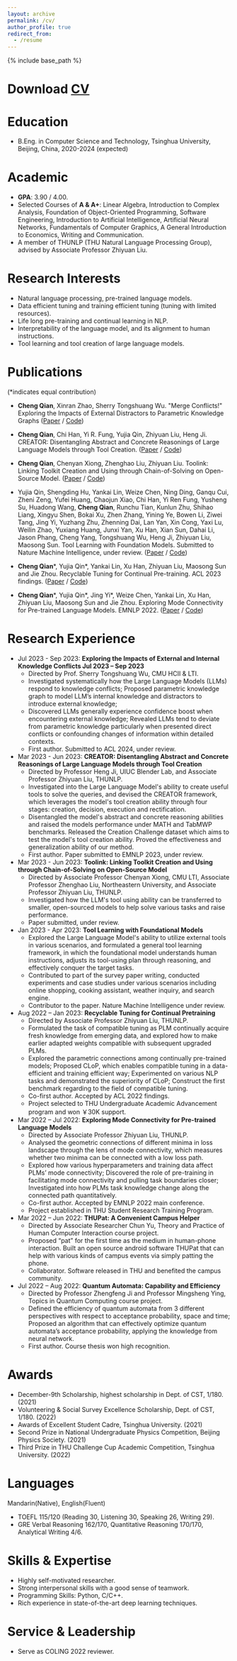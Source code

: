 ```yaml
---
layout: archive
permalink: /cv/
author_profile: true
redirect_from:
  - /resume
---
```


{% include base_path %}

Download [CV](http://qiancheng0.github.io/files/CV_ChengQian.pdf)
======

Education
======
* B.Eng. in Computer Science and Technology, Tsinghua University, Beijing, China, 2020-2024 (expected)

Academic
======
* **GPA**: 3.90 / 4.00.
* Selected Courses of **A & A+**: Linear Algebra, Introduction to Complex Analysis, Foundation of Object-Oriented Programming, Software Engineering, Introduction to Artificial Intelligence, Artificial Neural Networks, Fundamentals of Computer Graphics, A General Introduction to Economics, Writing and Communication.
* A member of THUNLP (THU Natural Language Processing Group), advised by Associate Professor Zhiyuan Liu.

Research Interests
======
* Natural language processing, pre-trained language models.
* Data efficient tuning and training efficient tuning (tuning with limited resources).
* Life long pre-training and continual learning in NLP.
* Interpretability of the language model, and its alignment to human instructions.
* Tool learning and tool creation of large language models.

Publications
======
(*indicates equal contribution)

* **Cheng Qian**, Xinran Zhao, Sherry Tongshuang Wu. "Merge Conflicts!" Exploring the Impacts of External Distractors to Parametric Knowledge Graphs ([Paper](https://arxiv.org/pdf/2309.08594v1.pdf) / [Code](https://github.com/qiancheng0/EKD_Impacts_PKG))

* **Cheng Qian**, Chi Han, Yi R. Fung, Yujia Qin, Zhiyuan Liu, Heng Ji. CREATOR: Disentangling Abstract and Concrete Reasonings of Large Language Models through Tool Creation. ([Paper](https://arxiv.org/pdf/2305.14318.pdf) / [Code](https://github.com/qiancheng0/CREATOR))

* **Cheng Qian**, Chenyan Xiong, Zhenghao Liu, Zhiyuan Liu. Toolink: Linking Toolkit Creation and Using through Chain-of-Solving on Open-Source Model. ([Paper](https://arxiv.org/abs/2310.05155) / [Code](https://github.com/qiancheng0/Toolink))

* Yujia Qin, Shengding Hu, Yankai Lin, Weize Chen, Ning Ding, Ganqu Cui, Zheni Zeng, Yufei Huang, Chaojun Xiao, Chi Han, Yi Ren Fung, Yusheng Su, Huadong Wang, **Cheng Qian**, Runchu Tian, Kunlun Zhu, Shihao Liang, Xingyu Shen, Bokai Xu, Zhen Zhang, Yining Ye, Bowen Li, Ziwei Tang, Jing Yi, Yuzhang Zhu, Zhenning Dai, Lan Yan, Xin Cong, Yaxi Lu, Weilin Zhao, Yuxiang Huang, Junxi Yan, Xu Han, Xian Sun, Dahai Li, Jason Phang, Cheng Yang, Tongshuang Wu, Heng Ji, Zhiyuan Liu, Maosong Sun. Tool Learning with Foundation Models. Submitted to Nature Machine Intelligence, under review. ([Paper](https://arxiv.org/pdf/2304.08354.pdf) / [Code](https://github.com/OpenBMB/BMTools))

* **Cheng Qian**\*, Yujia Qin\*, Yankai Lin, Xu Han, Zhiyuan Liu, Maosong Sun and Jie Zhou. Recyclable Tuning for Continual Pre-training. ACL 2023 findings. ([Paper](https://arxiv.org/pdf/2305.08702.pdf) / [Code](https://github.com/thunlp/RecyclableTuning))

* **Cheng Qian**\*, Yujia Qin\*, Jing Yi\*, Weize Chen, Yankai Lin, Xu Han, Zhiyuan Liu, Maosong Sun and Jie Zhou. Exploring Mode Connectivity for Pre-trained Language Models. EMNLP 2022. ([Paper](https://arxiv.org/pdf/2210.14102.pdf) / [Code](https://github.com/thunlp/Mode-Connectivity-PLM))

Research Experience
======
* Jul 2023 - Sep 2023: **Exploring the Impacts of External and Internal Knowledge Conflicts Jul 2023 – Sep 2023**
  * Directed by Prof. Sherry Tongshuang Wu, CMU HCII & LTI.
  * Investigated systematically how the Large Language Models (LLMs) respond to knowledge conflicts; Proposed parametric knowledge graph to model LLM’s internal knowledge and distractors to introduce external knowledge;
  * Discovered LLMs generally experience confidence boost when encountering external knowledge; Revealed LLMs tend to deviate from parametric knowledge particularly when presented direct conflicts or confounding changes of information within detailed contexts.
  * First author. Submitted to ACL 2024, under review.
* Mar 2023 - Jun 2023: **CREATOR: Disentangling Abstract and Concrete Reasonings of Large Language Models through Tool Creation**
  * Directed by Professor Heng Ji, UIUC Blender Lab, and Associate Professor Zhiyuan Liu, THUNLP.
  * Investigated into the Large Language Model's ability to create useful tools to solve the queries, and devised the CREATOR framework, which leverages the model's tool creation ability through four stages: creation, decision, execution and rectification.
  * Disentangled the model's abstract and concrete reasoning abilities and raised the models performance under MATH and TabMWP benchmarks. Released the Creation Challenge dataset which aims to test the model's tool creation ability. Proved the effectiveness and generalization ability of our method.
  * First author. Paper submitted to EMNLP 2023, under review.
* Mar 2023 - Jun 2023: **Toolink: Linking Toolkit Creation and Using through Chain-of-Solving on Open-Source Model**
  * Directed by Associate Professor Chenyan Xiong, CMU LTI, Associate Professor Zhenghao Liu, Northeastern University, and Associate Professor Zhiyuan Liu, THUNLP.
  * Investigated how the LLM's tool using ability can be transferred to smaller, open-sourced models to help solve various tasks and raise performance.
  * Paper submitted, under review.
* Jan 2023 - Apr 2023: **Tool Learning with Foundational Models**
  * Explored the Large Language Model's ability to utilize external tools in various scenarios, and formulated a general tool learning framework, in which the foundational model understands human instructions,  adjusts its tool-using plan through reasoning, and effectively conquer the target tasks.
  * Contributed to part of the survey paper writing, conducted experiments and case studies under various scenarios including online shopping, cooking assistant, weather inquiry, and search engine.
  * Contributor to the paper. Nature Machine Intelligence under review.
* Aug 2022 – Jan 2023: **Recyclable Tuning for Continual Pretraining**	 		           
  * Directed by Associate Professor Zhiyuan Liu, THUNLP.
  * Formulated the task of compatible tuning as PLM continually acquire fresh knowledge from emerging data, and explored how to make earlier adapted weights compatible with subsequent upgraded PLMs.
  * Explored the parametric connections among continually pre-trained models; Proposed CLoP, which enables compatible tuning in a data-efficient and training efficient way; Experimented on various NLP tasks and demonstrated the superiority of CLoP; Construct the first benchmark regarding to the field of compatible tuning.
  * Co-first author. Accepted by ACL 2022 findings.
  * Project selected to THU Undergraduate Academic Advancement program and won ￥30K support.
* Mar 2022 – Jul 2022: **Exploring Mode Connectivity for Pre-trained Language Models**
  * Directed by Associate Professor Zhiyuan Liu, THUNLP.
  * Analysed the geometric connections of different minima in loss landscape through the lens of mode connectivity, which measures whether two minima can be connected with a low loss path.
  * Explored how various hyperparameters and training data affect PLMs’ mode connectivity; Discovered the role of pre-training in facilitating mode connectivity and pulling task boundaries closer; Investigated into how PLMs task knowledge change along the connected path quantitatively.
  * Co-first author. Accepted by EMNLP 2022 main conference.
  * Project established in THU Student Research Training Program.
* Mar 2022 – Jun 2022: **THUPat: A Convenient Campus Helper**					        
  * Directed by Associate Researcher Chun Yu, Theory and Practice of Human Computer Interaction course project.
  * Proposed “pat” for the first time as the medium in human-phone interaction. Built an open source android software THUPat that can help with various kinds of campus events via simply patting the phone.
  * Collaborator. Software released in THU and benefited the campus community.
* Jul 2022 – Aug 2022: **Quantum Automata: Capability and Efficiency**		         
  * Directed by Professor Zhengfeng Ji and Professor Mingsheng Ying, Topics in Quantum Computing course project.
  * Defined the efficiency of quantum automata from 3 different perspectives with respect to acceptance probability, space and time; Proposed an algorithm that can effectively optimize quantum automata’s acceptance probability, applying the knowledge from neural network.
  * First author. Course thesis won high recognition.


Awards
======
* December-9th Scholarship, highest scholarship in Dept. of CST, 1/180. (2021)
* Volunteering & Social Survey Excellence Scholarship, Dept. of CST, 1/180. (2022)
* Awards of Excellent Student Cadre, Tsinghua University. (2021)
* Second Prize in National Undergraduate Physics Competition, Beijing Physics Society. (2021)
* Third Prize in THU Challenge Cup Academic Competition, Tsinghua University. (2022)

Languages
======
Mandarin(Native), English(Fluent)
* TOEFL  115/120 (Reading 30, Listening 30, Speaking 26, Writing 29).
* GRE  Verbal Reasoning 162/170, Quantitative Reasoning 170/170, Analytical Writing 4/6.

Skills & Expertise
======
* Highly self-motivated researcher. 
* Strong interpersonal skills with a good sense of teamwork.
* Programming Skills: Python, C/C++.
* Rich experience in state-of-the-art deep learning techniques.

Service & Leadership
======
* Serve as COLING 2022 reviewer.

